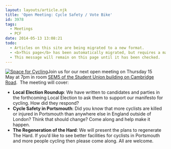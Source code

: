 ```yaml
---
layout: layouts/article.njk
title: 'Open Meeting: Cycle Safety / Vote Bike'
id: 3978
tags:
  - Meetings
  - PCF
date: 2014-05-13 13:08:21
todo:
  - Articles on this site are being migrated to a new format.
  - <b>This page</b> has been automatically migrated, but requires a manual check-&amp;-tune to ensure the format and links all work as expected.
  - This message will remain on this page until it has been checked.
---
```


[![Space for Cycling](http://www.pompeybug.co.uk/wp-content/uploads/2014/04/space_for_cycling_slogans-300x198.jpg)](http://www.pompeybug.co.uk/wp-content/uploads/2014/04/space_for_cycling_slogans.jpg)Join us for our next open meeting on Thursday 15 May at 7pm in room [SEM5 of the Student Union building on Cambridge Road](https://www.google.co.uk/maps/preview/place/university+of+portsmouth+su/@50.7945485,-1.0963502,17z/data=!3m1!4b1!4m2!3m1!1s0x48745d9ca4d71053:0x7474561a9c6fef4e?hl=en "Meeting Location").  The meeting will cover:

*   **Local Election Roundup**: We have written to candidates and parties in the forthcoming Local Election to ask them to support our manifesto for cycling. How did they respond?
*   **Cycle Safety in Portsmouth**: Did you know that more cyclists are killed or injured in Portsmouth than anywhere else in England outside of London?  Think that should change?  Come along and help make it happen.
*   **The Regeneration of the Hard**: We will present the plans to regenerate The Hard.
If you’d like to see better facilities for cyclists in Portsmouth and more people cycling then please come along. All are welcome.